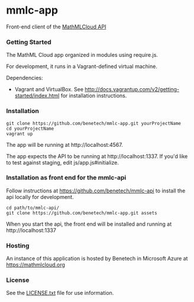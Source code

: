 # mmlc-app
Front-end client of the [MathMLCloud API](https://github.com/benetech/mmlc-api)

### Getting Started

The MathML Cloud app organized in modules using require.js. 

For development, it runs in a Vagrant-defined virtual machine. 

Dependencies:

  - Vagrant and VirtualBox. See http://docs.vagrantup.com/v2/getting-started/index.html for installation instructions.

### Installation

```
git clone https://github.com/benetech/mmlc-app.git yourProjectName
cd yourProjectName
vagrant up
```

The app will be running at http://localhost:4567.

The app expects the API to be running at http://localhost:1337. If you'd like to test against staging, edit js/app.js#initialize.

### Installation as front end for the mmlc-api
Follow instructions at https://github.com/benetech/mmlc-api to install the api locally for development. 

```
cd path/to/mmlc-api/
git clone https://github.com/benetech/mmlc-app.git assets
```

When you start the api, the front end will be installed and running at http://localhost:1337


### Hosting

An instance of this application is hosted by Benetech in Microsoft Azure at https://mathmlcloud.org

### License

See the [LICENSE.txt](LICENSE.txt) file for use information.
